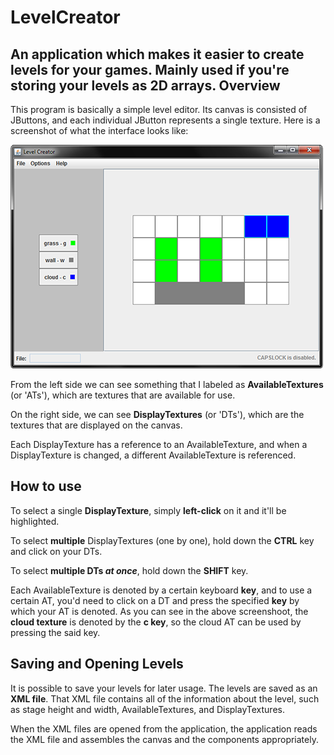 LevelCreator
============

An application which makes it easier to create levels for your games. Mainly used if you're storing your levels as 2D arrays. 
Overview
----------

This program is basically a simple level editor. Its canvas is consisted of JButtons, and each individual JButton represents a single texture. Here is a screenshot of what the interface looks like: 

![](https://raw.githubusercontent.com/rpusec/LevelCreator/master/github_imgs/main_interface.png)

From the left side we can see something that I labeled as <b>AvailableTextures</b> (or 'ATs'), which are textures that are available for use. 

On the right side, we can see <b>DisplayTextures</b> (or 'DTs'), which are the textures that are displayed on the canvas. 

Each DisplayTexture has a reference to an AvailableTexture, and when a DisplayTexture is changed, a different AvailableTexture is referenced. 

How to use
----------

To select a single <b>DisplayTexture</b>, simply <b>left-click</b> on it and it'll be highlighted. 

To select <b>multiple</b> DisplayTextures (one by one), hold down the <b>CTRL</b> key and click on your DTs. 

To select <b>multiple DTs <i>at once</i></b>, hold down the <b>SHIFT</b> key. 

Each AvailableTexture is denoted by a certain keyboard <b>key</b>, and to use a certain AT, you'd need to click on a DT and press the specified <b>key</b> by which your AT is denoted. As you can see in the above screenshoot, the <b>cloud texture</b> is denoted by the <b>c key</b>, so the cloud AT can be used by pressing the said key. 

Saving and Opening Levels
----------

It is possible to save your levels for later usage. The levels are saved as an <b>XML file</b>. That XML file contains all of the information about the level, such as stage height and width, AvailableTextures, and DisplayTextures. 

When the XML files are opened from the application, the application reads the XML file and assembles the canvas and the components appropriately. 
